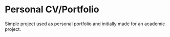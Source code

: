 # Personal CV/Portfolio

Simple project used as personal portfolio and initially made for an academic project.